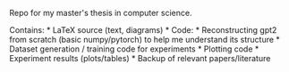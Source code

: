 Repo for my master's thesis in computer science.

Contains:
    * LaTeX source (text, diagrams)
    * Code:
        * Reconstructing gpt2 from scratch (basic numpy/pytorch)
            to help me understand its structure
        * Dataset generation / training code for experiments
        * Plotting code
    * Experiment results (plots/tables)
    * Backup of relevant papers/literature
